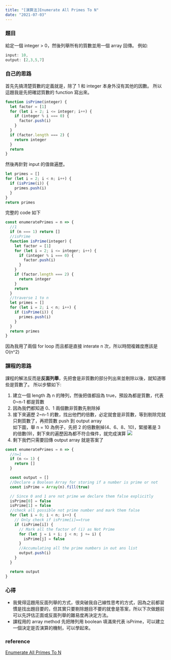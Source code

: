 ```yaml
---
title: "[演算法]Enumerate All Primes To N"
date: "2021-07-03"
---
```


### 題目

給定一個 integer > 0，然後列舉所有的質數並用一個 array 回傳。
例如:

```js
input: 10,
output: [2,3,5,7]
```

### 自己的思路

首先先搞清楚質數的定義就是，除了 1 和 integer 本身外沒有其他的因數。
所以這題我是先把確認質數的 function 寫出來。

```js
function isPrime(integer) {
  let factor = [1]
  for (let i = 2; i <= integer; i++) {
    if (integer % i === 0) {
      factor.push(i)
    }
  }
  if (factor.length === 2) {
    return integer
  }
  return
}
```

然後再針對 input 的值做遍歷。

```js
let primes = []
for (let i = 2; i < n; i++) {
  if (isPrime(i)) {
    primes.push(i)
  }
}
return primes
```

完整的 code 如下

```js
const enumeratePrimes = n => {
  //1
  if (n === 1) return []
  //isPrime
  function isPrime(integer) {
    let factor = [1]
    for (let i = 2; i <= integer; i++) {
      if (integer % i === 0) {
        factor.push(i)
      }
    }
    if (factor.length === 2) {
      return integer
    }
    return
  }
  //traverse 1 to n
  let primes = []
  for (let i = 2; i < n; i++) {
    if (isPrime(i)) {
      primes.push(i)
    }
  }
  return primes
}
```

因為我用了兩個 for loop 而且都是直接 interate n 次，所以時間複雜度應該是 O(n^2)

### 課程的思路

課程的解法反而是**反面列舉**，先把會是非質數的部分列出來並剔除以後，就知道哪些是質數了。
所以步驟如下:

1. 建立一個 length 為 n 的陣列，然後把值都設為 true，預設為都是質數，代表 0~n-1 都是質數
2. 因為我們都知道 0、1 兩個數非質數先剔除掉
3. 接下來遍歷 2~n-1 的數，找出他們的倍數，必定就會是非質數，等到剔除完就只剩質數了，再把質數 push 到 output array  
   如下圖，舉 n = 10 為例子，先把 2 的倍數刪掉(4、6、8、10)，緊接著是 3 的倍數(9)，剩下來的遍歷因為都不符合條件，就完成演算
   ![](https://i.imgur.com/s3dcOXn.png)
4. 剩下我們只需要回傳 output array 就是答案了

```js
const enumeratePrimes = n => {
  //n=1
  if (n <= 1) {
    return []
  }

  const output = []
  //Declare a Boolean Array for storing if a number is prime or not
  const isPrime = Array(n).fill(true)

  // Since 0 and 1 are not prime we declare them false explicitly
  isPrime[0] = false
  isPrime[1] = false
  //check all possible not prime number and mark them false
  for (let i = 0; i < n; i++) {
    // Only check if isPrime[i]==true
    if (isPrime[i]) {
      // Mark all the factor of (i) as Not Prime
      for (let j = i + i; j < n; j += i) {
        isPrime[j] = false
      }
      //Accumulating all the prime numbers in out ans list
      output.push(i)
    }
  }

  return output
}
```

### 心得

- 我覺得這題用反面列舉的方式，很突破我自己線性思考的方式，因為之前都習慣是找出題目要的，但其實只要剔除題目不要的就會是答案，所以下次做題前可以先評估正面或反面列舉的難易度再決定方法。
- 課程用的 array method 先把陣列用 boolean 填滿來代表 isPrime，可以建立一個決定是否演算的機制，可以學起來。

### reference

[Enumerate All Primes To N](https://backtobackswe.com/platform/content/enumerate-all-primes-to-n)
